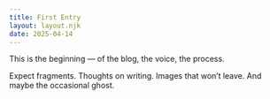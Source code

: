 ```yaml
---
title: First Entry
layout: layout.njk
date: 2025-04-14
---
```


This is the beginning — of the blog, the voice, the process.

Expect fragments. Thoughts on writing. Images that won’t leave. And maybe the occasional ghost.
